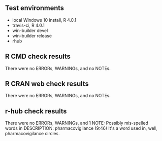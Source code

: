 ## Test environments
* local Windows 10 install, R 4.0.1
* travis-ci, R 4.0.1
* win-builder devel
* win-builder release
* rhub

## R CMD check results
There were no ERRORs, WARNINGs, and no NOTEs.

## R CRAN web check results
There were no ERRORs, WARNINGs, and no NOTEs.

## r-hub check results
There were no ERRORs, WARNINGs, and 1 NOTE:
Possibly mis-spelled words in DESCRIPTION:
  pharmacovigilance (9:46)
It's a word used in, well, pharmacovigilance circles.
